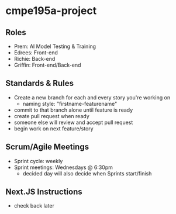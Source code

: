 # cmpe195a-project

## Roles
- Prem: AI Model Testing & Training
- Edrees: Front-end
- Richie: Back-end
- Griffin: Front-end/Back-end

## Standards & Rules

- Create a new branch for each and every story you're working on
  - naming style: "firstname-featurename"
- commit to that branch alone until feature is ready
- create pull request when ready
- someone else will review and accept pull request
- begin work on next feature/story

## Scrum/Agile Meetings

- Sprint cycle: weekly
- Sprint meetings: Wednesdays @ 6:30pm
  - decided day will also decide when Sprints start/finish

## Next.JS Instructions
- check back later
